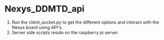 # Nexys_DDMTD_api

1. Run the client_socket.py to get the different options and interact with the Nexys board using API's.
2. Server side scripts reside on the raspberry pi server.